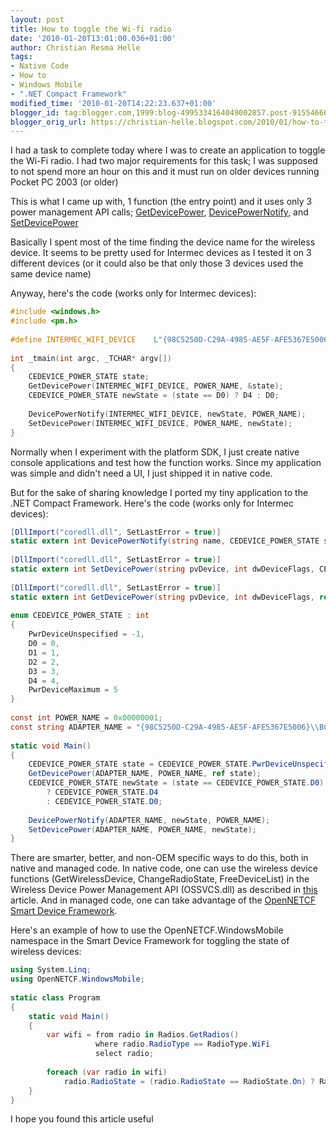 ```yaml
---
layout: post
title: How to toggle the Wi-fi radio
date: '2010-01-20T13:01:00.036+01:00'
author: Christian Resma Helle
tags:
- Native Code
- How to
- Windows Mobile
- ".NET Compact Framework"
modified_time: '2010-01-20T14:22:23.637+01:00'
blogger_id: tag:blogger.com,1999:blog-4995334164049002857.post-9155466612543890030
blogger_orig_url: https://christian-helle.blogspot.com/2010/01/how-to-toggle-wi-fi-radio.html
---
```


I had a task to complete today where I was to create an application to toggle the Wi-Fi radio. I had two major requirements for this task; I was supposed to not spend more an hour on this and it must run on older devices running Pocket PC 2003 (or older)  
  
This is what I came up with, 1 function (the entry point) and it uses only 3 power management API calls; [GetDevicePower](http://msdn.microsoft.com/en-us/library/ms889220.aspx), [DevicePowerNotify](http://msdn.microsoft.com/en-us/library/ms896927.aspx), and [SetDevicePower](http://msdn.microsoft.com/en-us/library/ms889493.aspx)  
  
Basically I spent most of the time finding the device name for the wireless device. It seems to be pretty used for Intermec devices as I tested it on 3 different devices (or it could also be that only those 3 devices used the same device name)  
  
Anyway, here's the code (works only for Intermec devices):  
  
```c
#include <windows.h>
#include <pm.h>
 
#define INTERMEC_WIFI_DEVICE    L"{98C5250D-C29A-4985-AE5F-AFE5367E5006}\\BCMCF1"
 
int _tmain(int argc, _TCHAR* argv[])
{
    CEDEVICE_POWER_STATE state;
    GetDevicePower(INTERMEC_WIFI_DEVICE, POWER_NAME, &state);
    CEDEVICE_POWER_STATE newState = (state == D0) ? D4 : D0;
 
    DevicePowerNotify(INTERMEC_WIFI_DEVICE, newState, POWER_NAME);
    SetDevicePower(INTERMEC_WIFI_DEVICE, POWER_NAME, newState);
}
```  
  
Normally when I experiment with the platform SDK, I just create native console applications and test how the function works. Since my application was simple and didn't need a UI, I just shipped it in native code.  
  
But for the sake of sharing knowledge I ported my tiny application to the .NET Compact Framework. Here's the code (works only for Intermec devices):  
  
```csharp
[DllImport("coredll.dll", SetLastError = true)]
static extern int DevicePowerNotify(string name, CEDEVICE_POWER_STATE state, int flags);
 
[DllImport("coredll.dll", SetLastError = true)]
static extern int SetDevicePower(string pvDevice, int dwDeviceFlags, CEDEVICE_POWER_STATE DeviceState);
 
[DllImport("coredll.dll", SetLastError = true)]
static extern int GetDevicePower(string pvDevice, int dwDeviceFlags, ref CEDEVICE_POWER_STATE pDeviceState);
 
enum CEDEVICE_POWER_STATE : int
{
    PwrDeviceUnspecified = -1,
    D0 = 0,
    D1 = 1,
    D2 = 2,
    D3 = 3,
    D4 = 4,
    PwrDeviceMaximum = 5
}
 
const int POWER_NAME = 0x00000001;
const string ADAPTER_NAME = "{98C5250D-C29A-4985-AE5F-AFE5367E5006}\\BCMCF1";
 
static void Main()
{
    CEDEVICE_POWER_STATE state = CEDEVICE_POWER_STATE.PwrDeviceUnspecified;
    GetDevicePower(ADAPTER_NAME, POWER_NAME, ref state);
    CEDEVICE_POWER_STATE newState = (state == CEDEVICE_POWER_STATE.D0)
        ? CEDEVICE_POWER_STATE.D4
        : CEDEVICE_POWER_STATE.D0;
 
    DevicePowerNotify(ADAPTER_NAME, newState, POWER_NAME);
    SetDevicePower(ADAPTER_NAME, POWER_NAME, newState);
}
```

There are smarter, better, and non-OEM specific ways to do this, both in native and managed code. In native code, one can use the wireless device functions (GetWirelessDevice, ChangeRadioState, FreeDeviceList) in the Wireless Device Power Management API (OSSVCS.dll) as described in [this](https://www.codeproject.com/Articles/103104/Radio-Power) article. And in managed code, one can take advantage of the [OpenNETCF Smart Device Framework](https://github.com/ctacke/sdf).  
  
Here's an example of how to use the OpenNETCF.WindowsMobile namespace in the Smart Device Framework for toggling the state of wireless devices:
  
```csharp
using System.Linq;
using OpenNETCF.WindowsMobile;
 
static class Program
{
    static void Main()
    {
        var wifi = from radio in Radios.GetRadios()
                   where radio.RadioType == RadioType.WiFi
                   select radio;
 
        foreach (var radio in wifi)
            radio.RadioState = (radio.RadioState == RadioState.On) ? RadioState.On : RadioState.Off;
    }
}
``` 
  
I hope you found this article useful